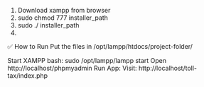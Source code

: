 1) Download xampp from browser
2) sudo chmod 777 installer_path
3) sudo ./ installer_path
4) 
✅ How to Run
Put the files in /opt/lampp/htdocs/project-folder/

Start XAMPP
bash: sudo /opt/lampp/lampp start
Open http://localhost/phpmyadmin
Run App:
Visit: http://localhost/toll-tax/index.php
